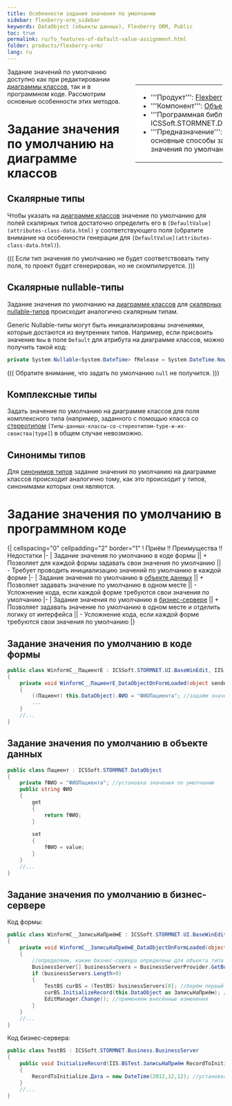 ```yaml
---
title: Особенности задания значения по умолчанию
sidebar: flexberry-orm_sidebar
keywords: DataObject (объекты данных), Flexberry ORM, Public
toc: true
permalink: ru/fo_features-of-dafault-value-assignment.html
folder: products/flexberry-orm/
lang: ru
---
```


<div style="margin:5px; padding-left:28px; float:right; width:40%; outline:1px solid white;"> <br> <table border="0" width="100%" bgcolor="#6495ED"> <tbody><tr><td bgcolor="#FFFFFF"> 

* '''Продукт''': [Flexberry ORM](flexberry-o-r-m.html)
* '''Компонент''': [Объект данных](dataobject.html)
* '''Программная библиотека''': ICSSoft.STORMNET.DataObject.dll
* '''Предназначение''': Приведены основные способы задания значения по умолчанию.
</td>
</tr></tbody></table></a>
</div>

Задание значений по умолчанию доступно как при редактировании [диаграммы классов](fd_class-diagram.html), так и в программном коде. Рассмотрим основные особенности этих методов.

# Задание значения по умолчанию на диаграмме классов
## Скалярные типы
Чтобы указать на [диаграмме классов](fd_class-diagram.html) значение по умолчанию для полей скалярных типов достаточно определить его в `[DefaultValue](attributes-class-data.html)` у соответствующего поля (обратите внимание на особенности генерации для `[DefaultValue](attributes-class-data.html)`).

(((
<msg type=note>Если тип значения по умолчанию не будет соответствовать типу поля, то проект будет сгенерирован, но не скомпилируется.</msg>
)))

## Cкалярные nullable-типы
Задание значения по умолчанию на [диаграмме классов](fd_class-diagram.html) для [скалярных nullable-типов](nullable-types.html) происходит аналогично скалярным типам.

Generic Nullable-типы могут быть инициализированы значениями, которые достаются из внутренних типов. Например, если присвоить значение `Now` в поле `Default` для атрибута на диаграмме классов, можно получить такой код:
```cs
private System.Nullable<System.DateTime> fRelease = System.DateTime.Now;
```
(((
<msg type=important>Обратите внимание, что задать по умолчанию `null` не получится.</msg>
)))

## Комплексные типы
Задать значение по умолчанию на диаграмме классов для поля комплексного типа (например, заданного с помощью класса со [стереотипом](fd_key-concepts.html) `[Типы-данных-классы-со-стереотипом-type-и-их-своиства|type]`) в общем случае невозможно.

## Синонимы типов
Для [синонимов типов](classes-with-stereotype--typedef.html) задание значения по умолчанию на диаграмме классов происходит аналогично тому, как это происходит у типов, синонимами которых они являются. 

# Задание значения по умолчанию в программном коде
{| cellspacing="0" cellpadding="2" border="1"
! Приём !! Преимущества !! Недостатки
|-
| Задание значения по умолчанию в коде формы || + Позволяет для каждой формы задавать свои значения по умолчанию || - Требует проводить инициализацию значений по умолчанию в каждой форме
|-
| Задание значения по умолчанию в [объекте данных](dataobject.html) || + Позволяет задавать значение по умолчанию в одном месте || - Усложнение кода, если каждой форме требуются свои значения по умолчанию
|-
| Задание значения по умолчанию в [бизнес-сервере](business--servers--wrapper--business--facade.html) || + Позволяет задавать значение по умолчанию в одном месте и отделить логику от интерфейса || - Усложнение кода, если каждой форме требуются свои значения по умолчанию
|}

## Задание значения по умолчанию в коде формы
```cs
public class WinformC__ПациентE : ICSSoft.STORMNET.UI.BaseWinEdit, IIS.BSTest.DPDIC__ПациентE
{
	private void WinformC__ПациентE_DataObjectOnFormLoaded(object sender, EventArgs e)
	{
		((Пациент) this.DataObject).ФИО = "ФИОПациента"; //задаём значения по умолчанию
		...
	}
	//...
}
```

## Задание значения по умолчанию в объекте данных
```cs
public class Пациент : ICSSoft.STORMNET.DataObject
{
	private fФИО = "ФИОПациента"; //установка значения по умолчанию
	public string ФИО 
	{
		get
		{
			return fФИО;
		}
		
		set
		{
			fФИО = value;
		}
	}
	//...
}
```

## Задание значения по умолчанию в бизнес-сервере
Код формы:
```cs
public class WinformC__ЗаписьНаПриёмE : ICSSoft.STORMNET.UI.BaseWinEdit, IIS.BSTest.DPDIC__ЗаписьНаПриёмE
{
	private void WinformC__ЗаписьНаПриёмE_DataObjectOnFormLoaded(object sender, EventArgs e)
	{
		//определяем, какие бизнес-сервера определены для объекта типа "ЗаписьНаПриём"
		BusinessServer[] businessServers = BusinessServerProvider.GetBusinessServer(typeof(ЗаписьНаПриём), DataServiceObjectEvents.OnAllEvents, DataServiceProvider.DataService);
		if (businessServers.Length>0) 
		{
			TestBS curBS = (TestBS) businessServers[0]; //берём первый и единственный (в данном случае единственный)
			curBS.InitializeRecord(this.DataObject as ЗаписьНаПриём); //задаём значения по умолчанию
			EditManager.Change(); //применяем внесённые изменения
		}
	}
	//...
}
```
Код бизнес-сервера:
```cs
public class TestBS : ICSSoft.STORMNET.Business.BusinessServer
{
	public void InitializeRecord(IIS.BSTest.ЗаписьНаПриём RecordToInitialize)
	{
		RecordToInitialize.Дата = new DateTime(2012,12,12); //установка значения по умолчанию
	}
	//...
}
```
